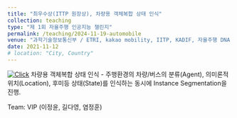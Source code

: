 ```yaml
---
title: "최우수상(ITTP 원장상), 차량용 객체복합 상태 인식"
collection: teaching
type: "제 1회 자율주행 인공지능 챌린지"
permalink: /teaching/2024-11-19-automobile
venue: "과학기술정보통신부 / ETRI, kakao mobility, IITP, KADIF, 자율주행 DNA 기술포럼"
date: 2021-11-12
# location: "City, Country"
---
```

[![Click](https://img.icons8.com/?size=100&id=kWe4yIGgEM7A&format=png&color=000000)](https://www.msit.go.kr/bbs/view.do?sCode=user&mId=113&mPid=238&pageIndex=&bbsSeqNo=94&nttSeqNo=3185130&searchOpt=ALL&searchTxt=) 차량용 객체복합 상태 인식 - 주행환경의 차량/버스의 분류(Agent), 의미론적 위치(Location), 후미등 상태(State)를 인식하는 동시에 Instance Segmentation을 진행.

Team: VIP (이정윤, 길다영, 염정훈)
